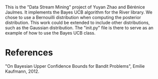 This is the "Data Stream Mining" project of Yuyan Zhao and Bérénice Jaulmes.
It implements the Bayes UCB algorithm for the River library. We chose to use a Bernouilli distribution when computing the posterior distribution. 
This work could be extended to include other distributions, such as the Gaussian distribution.
The "init.py" file is there to serve as an example of how to use the Bayes UCB class.

# References
"On Bayesian Upper Confidence Bounds for Bandit Problems", Emilie Kaufmann, 2012.

